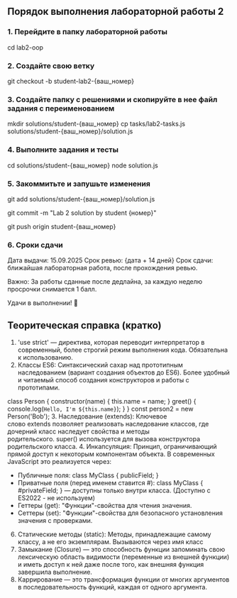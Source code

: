 ## Порядок выполнения лабораторной работы 2
### 1. Перейдите в папку лабораторной работы
cd lab2-oop
### 2. Создайте свою ветку
git checkout -b student-lab2-{ваш_номер}
### 3. Создайте папку с решениями и скопируйте в нее файл задания с переименованием
mkdir solutions/student-{ваш_номер}
cp tasks/lab2-tasks.js solutions/student-{ваш_номер}/solution.js
### 4. Выполните задания и тесты
cd solutions/student-{ваш_номер}
node solution.js
### 5. Закоммитьте и запушьте изменения
git add solutions/student-{ваш_номер}/solution.js

git commit -m "Lab 2 solution by student {номер}"

git push origin student-{ваш_номер}

### 6. Сроки сдачи
Дата выдачи: 15.09.2025
Срок ревью: {дата + 14 дней}
Срок сдачи: ближайшая лабораторная работа, после прохождения ревью.

Важно: За работы сданные после дедлайна, за каждую неделю просрочки снимается 1 балл.

Удачи в выполнении! 🚀

## Теоритеческая справка (кратко)

1. 'use strict' — директива, которая переводит интерпретатор в современный, более строгий режим выполнения кода. Обязательна к использованию.
2. Классы ES6: Синтаксический сахар над прототипным наследованием (вариант создания объектов до ES6). Более удобный и читаемый способ создания конструкторов и работы с прототипами.

class Person {
  constructor(name) { this.name = name; }
  greet() { console.log(`Hello, I'm ${this.name}`); }
}
const person2 = new Person('Bob');
3. Наследование (extends): Ключевое слово extends позволяет реализовать наследование классов, где дочерний класс наследует свойства и методы родительского. super() используется для вызова конструктора родительского класса.
4. Инкапсуляция: Принцип, ограничивающий прямой доступ к некоторым компонентам объекта. В современных JavaScript это реализуется через:
- Публичные поля: class MyClass { publicField; }
- Приватные поля (перед именем ставится #): class MyClass { #privateField; } — доступны только внутри класса. (Доступно с ES2022 - не используем)
- Геттеры (get): "Функции"-свойства для чтения значения.
- Сеттеры (set): "Функции"-свойства для безопасного установления значения с проверками.
6. Статические методы (static): Методы, принадлежащие самому классу, а не его экземплярам. Вызываются через имя класс
7. Замыкание (Closure) — это способность функции запоминать свою лексическую область видимости (переменные из внешней функции) и иметь доступ к ней даже после того, как внешняя функция завершила выполнение.
8. Каррирование — это трансформация функции от многих аргументов в последовательность функций, каждая от одного аргумента.